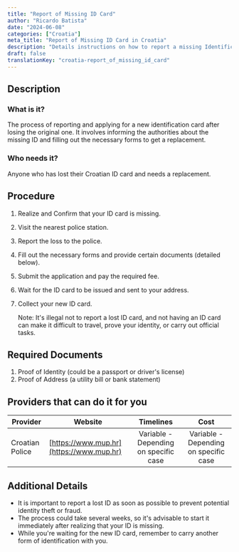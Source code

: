 ```yaml
---
title: "Report of Missing ID Card"
author: "Ricardo Batista"
date: "2024-06-08"
categories: ["Croatia"]
meta_title: "Report of Missing ID Card in Croatia"
description: "Details instructions on how to report a missing Identification Card in Croatia"
draft: false
translationKey: "croatia-report_of_missing_id_card"
---
```


## Description
### What is it?
The process of reporting and applying for a new identification card after losing the original one. It involves informing the authorities about the missing ID and filling out the necessary forms to get a replacement.
### Who needs it?
Anyone who has lost their Croatian ID card and needs a replacement. 

## Procedure
1. Realize and Confirm that your ID card is missing.
2. Visit the nearest police station.
3. Report the loss to the police.
4. Fill out the necessary forms and provide certain documents (detailed below).
5. Submit the application and pay the required fee.
6. Wait for the ID card to be issued and sent to your address.
7. Collect your new ID card.

   Note: It's illegal not to report a lost ID card, and not having an ID card can make it difficult to travel, prove your identity, or carry out official tasks.

## Required Documents
1. Proof of Identity (could be a passport or driver's license)
2. Proof of Address (a utility bill or bank statement)

## Providers that can do it for you

| Provider        |               Website               |     Timelines    |       Cost      |
| --------------- | ----------------------------------- |  :-------------: | :-------------: |
| Croatian Police |  [https://www.mup.hr](https://www.mup.hr)       |      Variable - Depending on specific case     |        Variable - Depending on specific case      |

## Additional Details
- It is important to report a lost ID as soon as possible to prevent potential identity theft or fraud.
- The process could take several weeks, so it's advisable to start it immediately after realizing that your ID is missing.
- While you're waiting for the new ID card, remember to carry another form of identification with you.